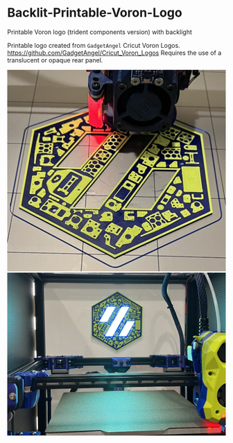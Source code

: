 # Backlit-Printable-Voron-Logo
Printable Voron logo (trident components version) with backlight

Printable logo created from ```GadgetAngel``` Cricut Voron Logos.  https://github.com/GadgetAngel/Cricut_Voron_Logos
Requires the use of a translucent or opaque rear panel.

![Image 1](https://github.com/tdlane1/Backlit-Printable-Voron-Logo/blob/main/Images/IMG_9339.jpg)
![image 2](https://github.com/tdlane1/Backlit-Printable-Voron-Logo/blob/main/Images/IMG_9341.jpg)
